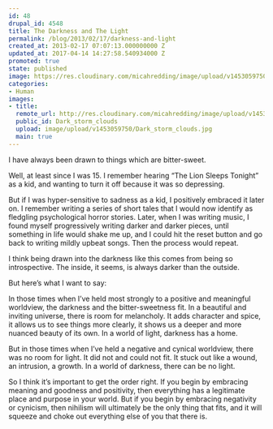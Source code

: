 ```yaml
---
id: 48
drupal_id: 4548
title: The Darkness and The Light
permalink: /blog/2013/02/17/darkness-and-light
created_at: 2013-02-17 07:07:13.000000000 Z
updated_at: 2017-04-14 14:27:58.540934000 Z
promoted: true
state: published
image: https://res.cloudinary.com/micahredding/image/upload/v1453059750/Dark_storm_clouds.jpg
categories:
- Human
images:
- title: 
  remote_url: http://res.cloudinary.com/micahredding/image/upload/v1453059750/Dark_storm_clouds.jpg
  public_id: Dark_storm_clouds
  upload: image/upload/v1453059750/Dark_storm_clouds.jpg
  main: true
---
```

I have always been drawn to things which are bitter-sweet.

Well, at least since I was 15. I remember hearing “The Lion Sleeps Tonight” as a kid, and wanting to turn it off because it was so depressing. 

But if I was hyper-sensitive to sadness as a kid, I positively embraced it later on. I remember writing a series of short tales that I would now identify as fledgling psychological horror stories. Later, when I was writing music, I found myself progressively writing darker and darker pieces, until something in life would shake me up, and I could hit the reset button and go back to writing mildly upbeat songs. Then the process would repeat.

I think being drawn into the darkness like this comes from being so introspective. The inside, it seems, is always darker than the outside.

But here’s what I want to say:

In those times when I’ve held most strongly to a positive and meaningful worldview, the darkness and the bitter-sweetness fit. In a beautiful and inviting universe, there is room for melancholy. It adds character and spice, it allows us to see things more clearly, it shows us a deeper and more nuanced beauty of its own. In a world of light, darkness has a home.

But in those times when I’ve held a negative and cynical worldview, there was no room for light. It did not and could not fit. It stuck out like a wound, an intrusion, a growth. In a world of darkness, there can be no light.

So I think it’s important to get the order right. If you begin by embracing meaning and goodness and positivity, then everything has a legitimate place and purpose in your world. But if you begin by embracing negativity or cynicism, then nihilism will ultimately be the only thing that fits, and it will squeeze and choke out everything else of you that there is.
